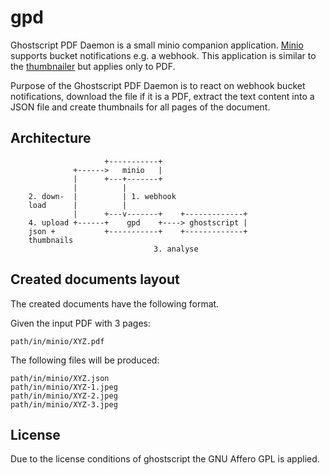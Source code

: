 # gpd

Ghostscript PDF Daemon is a small minio companion application.
[Minio](https://minio.io) supports bucket notifications e.g. a webhook.
This application is similar to the [thumbnailer](https://github.com/minio/thumbnailer) but applies only to PDF.

Purpose of the Ghostscript PDF Daemon is to react on webhook bucket
notifications, download the file if it is a PDF, extract the text
content into a JSON file and create thumbnails for all pages of the
document.

## Architecture

                         +-----------+
                  +------>   minio   |
                  |      +---+-------+
                  |          |
        2. down-  |          | 1. webhook
        load      |          |
                  |      +---v-------+    +-------------+
        4. upload +------+    gpd    +----> ghostscript |
        json +           +-----------+    +-------------+
        thumbnails
                                    3. analyse

## Created documents layout

The created documents have the following format.

Given the input PDF with 3 pages:

    path/in/minio/XYZ.pdf

The following files will be produced:

    path/in/minio/XYZ.json
    path/in/minio/XYZ-1.jpeg
    path/in/minio/XYZ-2.jpeg
    path/in/minio/XYZ-3.jpeg

## License

Due to the license conditions of ghostscript the GNU Affero GPL is applied.
